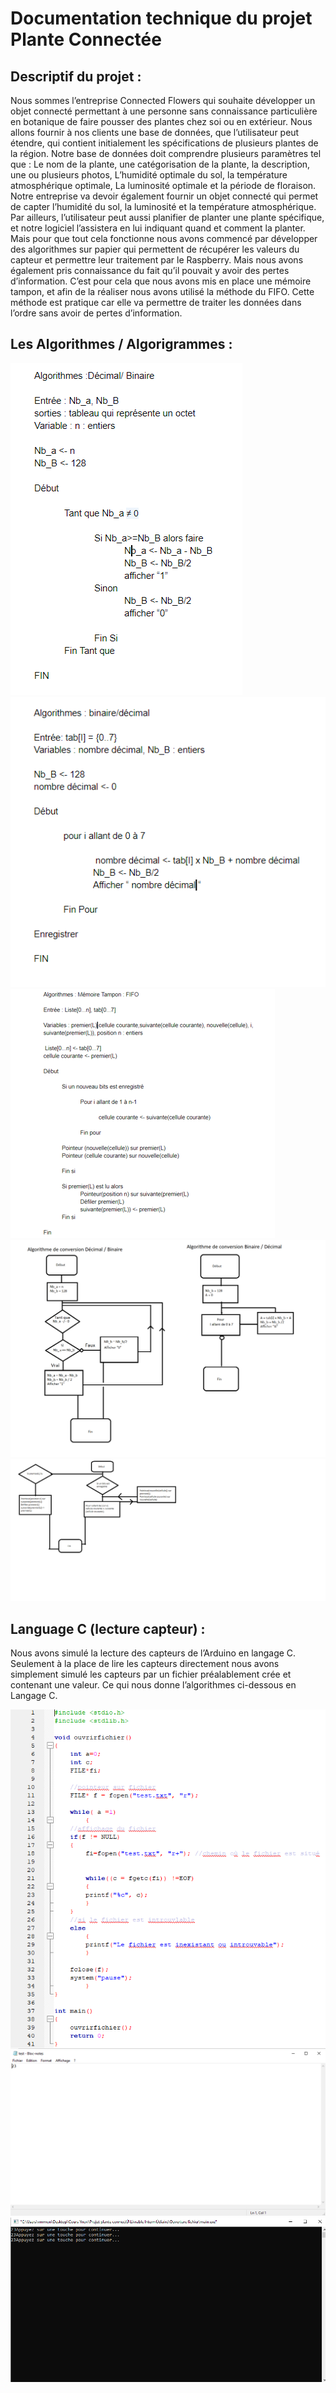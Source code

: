 # Documentation technique du projet Plante Connectée

## Descriptif du projet :

Nous sommes l’entreprise Connected Flowers qui souhaite développer un objet connecté permettant à une personne sans connaissance particulière en botanique de faire pousser des plantes chez soi ou en extérieur. Nous allons fournir à nos clients une base de données, que l’utilisateur peut étendre, qui contient initialement les spécifications de plusieurs plantes de la région. Notre base de données doit comprendre plusieurs paramètres tel que : Le nom de la plante, une catégorisation de la plante, la description, une ou plusieurs photos, L’humidité optimale du sol, la température atmosphérique optimale, La luminosité optimale et la période de floraison. Notre entreprise va devoir également fournir un objet connecté qui permet de capter l’humidité du sol, la luminosité et la température atmosphérique. Par ailleurs, l’utilisateur peut aussi planifier de planter une plante spécifique, et notre logiciel l’assistera en lui indiquant quand et comment la planter. Mais pour que tout cela fonctionne nous avons commencé par développer des algorithmes sur papier qui permettent de récupérer les valeurs du capteur et permettre leur traitement par le Raspberry. Mais nous avons également pris connaissance du fait qu’il pouvait y avoir des pertes d’information. C’est pour cela que nous avons mis en place une mémoire tampon, et afin de la réaliser nous avons utilisé la méthode du FIFO. Cette méthode est pratique car elle va permettre de traiter les données dans l’ordre sans avoir de pertes d’information.

## Les Algorithmes / Algorigrammes :

![algo](/img/Algo1.png)
![algo](/img/algo2.png)
![algo](/img/algo3.png)
![algo](/img/algo4.png)
![algo](/img/algo5.png)

## Language C (lecture capteur) :

Nous avons simulé la lecture des capteurs de l’Arduino en langage C. Seulement à la place de lire les capteurs directement nous avons simplement simulé les capteurs par un fichier préalablement crée et contenant une valeur. Ce qui nous donne l’algorithmes ci-dessous en Langage C.

![ouverturefichier](/img/ouverturefichier1.PNG)
![ouverturefichier](/img/ouverturefichier2.PNG)
![ouverturefichier](/img/ouverturefichier3.PNG)


